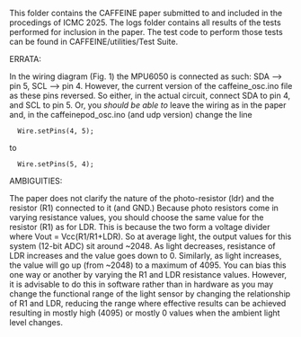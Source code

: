 This folder contains the CAFFEINE paper submitted to and included in the procedings of ICMC 2025. The logs folder contains all results of the tests performed for inclusion in the paper. The test code to perform those tests can be found in CAFFEINE/utilities/Test Suite.

ERRATA: 

In the wiring diagram (Fig. 1) the MPU6050 is connected as such: SDA --> pin 5, SCL --> pin 4. However, the current version of the caffeine_osc.ino file as these pins reversed. So either, in the actual circuit, connect SDA to pin 4, and SCL to pin 5. Or, you *should be able to* leave the wiring as in the paper and, in the caffeinepod_osc.ino (and udp version) change the line

```
  Wire.setPins(4, 5);
```

to

```
  Wire.setPins(5, 4);
```

AMBIGUITIES:

The paper does not clarify the nature of the photo-resistor (ldr) and the resistor (R1) connected to it (and GND.) Because photo resistors come in varying resistance values, you should choose the same value for the resistor (R1) as for LDR. This is because the two form a voltage divider where Vout = Vcc(R1/R1+LDR). So at average light, the output values for this system (12-bit ADC) sit around ~2048. As light decreases, resistance of LDR increases and the value goes down to 0. Similarly, as light increases, the value will go up (from ~2048) to a maximum of 4095. You can bias this one way or another by varying the R1 and LDR resistance values. However, it is advisable to do this in software rather than in hardware as you may change the functional range of the light sensor by changing the relationship of R1 and LDR, reducing the range where effective results can be achieved resulting in mostly high (4095) or mostly 0 values when the ambient light level changes. 